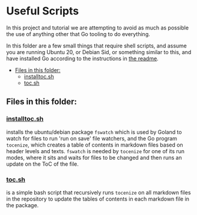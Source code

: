 # Useful Scripts

In this project and tutorial we are attempting to avoid as much as possible the
use of anything other that Go tooling to do everything.

In this folder are a few small things that require shell scripts, and assume you
are running Ubuntu 20, or Debian Sid, or something similar to this, and have
installed Go according to the instructions in [the readme](../README.md).

- [Files in this folder:](#files-in-this-folder)
	- [installtoc.sh](#installtocsh)
	- [toc.sh](#tocsh)

## Files in this folder:

### [installtoc.sh](./installtoc.sh)

installs the ubuntu/debian package `fswatch` which is used by Goland to watch
for files to run 'run on save' file watchers, and the Go program `tocenize`,
which creates a table of contents in markdown files based on header levels and
texts. `fswatch` is needed by `tocenize` for one of its run modes, where it 
sits and waits for files to be changed and then runs an update on the ToC of 
the file.

### [toc.sh](./toc.sh)

is a simple bash script that recursively runs `tocenize` on all markdown files
in the repository to update the tables of contents in each markdown file in the
package.
